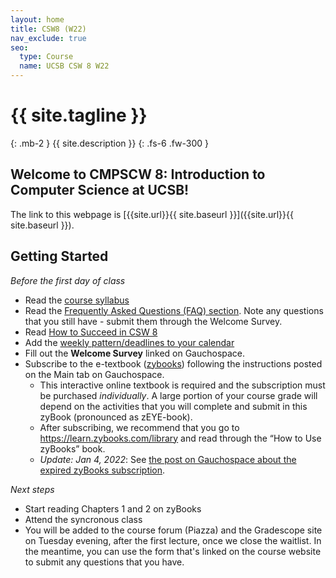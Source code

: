```yaml
---
layout: home
title: CSW8 (W22)
nav_exclude: true
seo:
  type: Course
  name: UCSB CSW 8 W22
---
```


# {{ site.tagline }}
{: .mb-2 }
{{ site.description }}
{: .fs-6 .fw-300 }

<!--
{% if site.announcements %}
{{ site.announcements.last }}
[Announcements](announcements.md){: .btn .btn-outline .fs-3 }
{% endif %}
-->

## Welcome to CMPSCW 8: Introduction to Computer Science at UCSB! 

The link to this webpage is [{{site.url}}{{ site.baseurl }}]({{site.url}}{{ site.baseurl }}).

## Getting Started

_Before the first day of class_

- Read the [course syllabus]({{site.url}}/{{site.baseurl}}/about)
- Read the [Frequently Asked Questions (FAQ) section]({{site.url}}/{{site.baseurl}}/faq). Note any questions that you still have - submit them through the Welcome Survey. 
- Read [How to Succeed in CSW 8]({{site.url}}/{{site.baseurl}}/success)
- Add the [weekly pattern/deadlines to your calendar]({{site.url}}/{{site.baseurl}}/success/#roadmap)
- Fill out the **Welcome Survey** linked on Gauchospace.
- Subscribe to the e-textbook ([zybooks](https://zybooks.com)) following the instructions posted on the Main tab on Gauchospace.
    - This interactive online textbook is required and the subscription must be purchased _individually_. A large portion of your course grade will depend on the activities that you will complete and submit in this zyBook (pronounced as zEYE-book).
    - After subscribing, we recommend that you go to <https://learn.zybooks.com/library> and read through the “How to Use zyBooks” book.
    - _Update: Jan 4, 2022_: See [the post on Gauchospace about the expired zyBooks subscription](https://gauchospace.ucsb.edu/courses/mod/forum/discuss.php?d=96073).

_Next steps_
- Start reading Chapters 1 and 2 on zyBooks
- Attend the syncronous class
- You will be added to the course forum (Piazza) and the Gradescope site on Tuesday evening, after the first lecture, once we close the waitlist. In the meantime, you can use the form that's linked on the course website to submit any questions that you have.


<!--
## Next Steps

* Use the quick links at the top of this website to create accounts using your **@umail.ucsb.edu** address (**NOT** your @ucsb.edu email).
    * Piazza - our Q&A forum
    * Gradescope - to submit your code for quizzes, project, some lab submissions
-->
